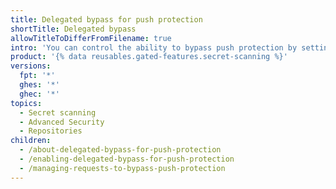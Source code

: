```yaml
---
title: Delegated bypass for push protection
shortTitle: Delegated bypass
allowTitleToDifferFromFilename: true
intro: 'You can control the ability to bypass push protection by setting up a reviewers group to assess requests. When a contributor proposes bypassing protections, any member of the bypass list can approve or block the request.'
product: '{% data reusables.gated-features.secret-scanning %}'
versions:
  fpt: '*'
  ghes: '*'
  ghec: '*'
topics:
  - Secret scanning
  - Advanced Security
  - Repositories
children:
  - /about-delegated-bypass-for-push-protection
  - /enabling-delegated-bypass-for-push-protection
  - /managing-requests-to-bypass-push-protection
---
```

